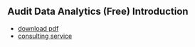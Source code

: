 ## Audit Data Analytics (Free) Introduction


- [download pdf](https://github.com/stewartli/datong_uni/blob/main/Audit%20Data%20Analytics.pdf)    
- [consulting service](https://stewartli.github.io/adaweb/)


